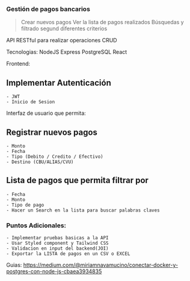 ### Gestión de pagos bancarios

> Crear nuevos pagos
> Ver la lista de pagos realizados
> Búsquedas y filtrado segund diferentes criterios

API RESTful para realizar operaciones CRUD

Tecnologias:
NodeJS
Express
PostgreSQL
React

Frontend:

## Implementar Autenticación

    - JWT
    - Inicio de Sesion

Interfaz de usuario que permita:

## Registrar nuevos pagos

    - Monto
    - Fecha
    - Tipo (Debito / Credito / Efectivo)
    - Destino (CBU/ALIAS/CVU)

## Lista de pagos que permita filtrar por

    - Fecha
    - Monto
    - Tipo de pago
    - Hacer un Search en la lista para buscar palabras claves

### Puntos Adicionales:

    - Implementar pruebas basicas a la API
    - Usar Styled component y Tailwind CSS
    - Validacion en input del backend(JOI)
    - Exportar la LISTA de pagos en un CSV o EXCEL

Guias:
https://medium.com/@miriamnavamucino/conectar-docker-y-postgres-con-node-js-cbaea3934835
